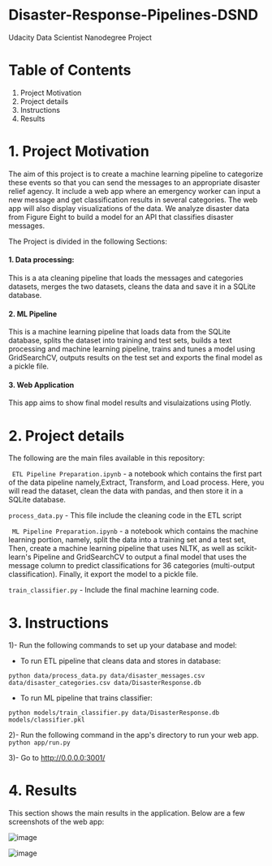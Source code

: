 # Disaster-Response-Pipelines-DSND
Udacity Data Scientist Nanodegree Project

# Table of Contents

1. Project Motivation
2. Project details
3. Instructions
4. Results

# 1. Project Motivation
The aim of this project is to create a machine learning pipeline to categorize these events so that you can send the messages to an appropriate disaster relief agency. It include a web app where an emergency worker can input a new message and get classification results in several categories. The web app will also display visualizations of the data. We analyze disaster data from Figure Eight to build a model for an API that classifies disaster messages.

The Project is divided in the following Sections:

#### 1. Data processing: 
This is a ata cleaning pipeline that loads the messages and categories datasets, merges the two datasets, cleans the data and save it in a SQLite database.
#### 2. ML Pipeline
This is a machine learning pipeline that loads data from the SQLite database, splits the dataset into training and test sets, builds a text processing and machine learning pipeline, trains and tunes a model using GridSearchCV, outputs results on the test set and exports the final model as a pickle file.
#### 3. Web Application
This app aims to show final model results and visulaizations using Plotly.

# 2. Project details
The following are the main files available in this repository:

` ETL Pipeline Preparation.ipynb`  - a notebook which contains the first part of the data pipeline namely,Extract, Transform, and Load process. Here, you will read the dataset, clean the data with pandas, and then store it in a SQLite database. 

`process_data.py` - This file include the cleaning code in the ETL script

` ML Pipeline Preparation.ipynb` - a notebook which contains the machine learning portion, namely, split the data into a training set and a test set, Then, create a machine learning pipeline that uses NLTK, as well as scikit-learn's Pipeline and GridSearchCV to output a final model that uses the message column to predict classifications for 36 categories (multi-output classification). Finally, it export the model to a pickle file. 

`train_classifier.py` - Include the final machine learning code.

# 3. Instructions
1)- Run the following commands to set up your database and model:

   - To run ETL pipeline that cleans data and stores in database: 
  
 `python data/process_data.py data/disaster_messages.csv data/disaster_categories.csv data/DisasterResponse.db`
 
   - To run ML pipeline that trains classifier:
   
`python models/train_classifier.py data/DisasterResponse.db models/classifier.pkl`

2)- Run the following command in the app's directory to run your web app.
 `python app/run.py`

3)- Go to http://0.0.0.0:3001/

# 4. Results
This section shows the main results in the application. Below are a few screenshots of the web app:

![image](https://user-images.githubusercontent.com/73600826/118324431-e3925e00-b4b6-11eb-8a22-6a32b4927c55.png)

![image](https://user-images.githubusercontent.com/73600826/118324587-18061a00-b4b7-11eb-9137-3dbbeb0c4b00.png)



